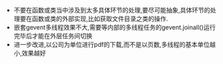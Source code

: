 - 不要在函数或类当中涉及到太多具体环节的处理,要尽可能抽象,具体环节的处理要在函数或类的外部实现,比如获取文件目录之类的操作.
- 嵌套gevent多线程效果不大,需要等内部的多线程任务的gevent.joinall()运行完毕后才能在外层任务间切换
- 进一步改进,以公司为单位进行pdf的下载,而不是以页数,多线程的基本单位越小,效果越好